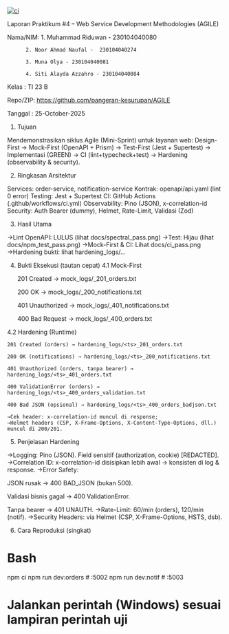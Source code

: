 [![ci](https://github.com/pangeran-kesurupan/AGILE/actions/workflows/ci.yml/badge.svg)](https://github.com/pangeran-kesurupan/AGILE/actions/workflows/ci.yml)

Laporan Praktikum #4 – Web Service Development Methodologies (AGILE)

Nama/NIM: 
          1. Muhammad Riduwan - 230104040080 

          2. Noor Ahmad Naufal -  230104040274 

          3. Muna Olya - 230104040081 

          4. Siti Alayda Azzahro - 230104040084 

Kelas   : TI 23 B

Repo/ZIP: https://github.com/pangeran-kesurupan/AGILE

Tanggal : 25-October-2025

1. Tujuan

  Mendemonstrasikan siklus Agile (Mini-Sprint) untuk layanan web:
  Design-First → Mock-First (OpenAPI + Prism) → Test-First (Jest + Supertest) →
  Implementasi (GREEN) → CI (lint+typecheck+test) → Hardening (observability & security).

2. Ringkasan Arsitektur

  Services: order-service, notification-service
  Kontrak: openapi/api.yaml (lint 0 error)
  Testing: Jest + Supertest
  CI: GitHub Actions (.github/workflows/ci.yml)
  Observability: Pino (JSON), x-correlation-id
  Security: Auth Bearer (dummy), Helmet, Rate-Limit, Validasi (Zod)

3. Hasil Utama

  →Lint OpenAPI: LULUS (lihat docs/spectral_pass.png)
  →Test: Hijau (lihat docs/npm_test_pass.png)
  →Mock-First & CI: Lihat docs/ci_pass.png
  →Hardening bukti: lihat hardening_logs/…

4. Bukti Eksekusi (tautan cepat)
  4.1 Mock-First

    201 Created → mock_logs/<ts>_201_orders.txt

    200 OK → mock_logs/<ts>_200_notifications.txt

    401 Unauthorized → mock_logs/<ts>_401_notifications.txt

    400 Bad Request → mock_logs/<ts>_400_orders.txt

  4.2 Hardening (Runtime)

    201 Created (orders) → hardening_logs/<ts>_201_orders.txt

    200 OK (notifications) → hardening_logs/<ts>_200_notifications.txt

    401 Unauthorized (orders, tanpa bearer) → hardening_logs/<ts>_401_orders.txt

    400 ValidationError (orders) → hardening_logs/<ts>_400_orders_validation.txt

    400 Bad JSON (opsional) → hardening_logs/<ts>_400_orders_badjson.txt

    →Cek header: x-correlation-id muncul di response;
    →Helmet headers (CSP, X-Frame-Options, X-Content-Type-Options, dll.) muncul di 200/201.

5. Penjelasan Hardening

  →Logging: Pino (JSON). Field sensitif (authorization, cookie) [REDACTED].
  →Correlation ID: x-correlation-id disisipkan lebih awal → konsisten di log & response.
  →Error Safety:

  JSON rusak → 400 BAD_JSON (bukan 500).

  Validasi bisnis gagal → 400 ValidationError.

  Tanpa bearer → 401 UNAUTH.
  →Rate-Limit: 60/min (orders), 120/min (notif).
  →Security Headers: via Helmet (CSP, X-Frame-Options, HSTS, dsb).

6. Cara Reproduksi (singkat)
# Bash
npm ci
npm run dev:orders    # :5002
npm run dev:notif     # :5003
# Jalankan perintah (Windows) sesuai lampiran perintah uji
